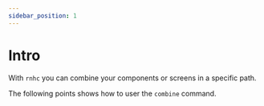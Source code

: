 ```yaml
---
sidebar_position: 1
---
```


# Intro

With `rnhc` you can combine your components or screens in a specific path.

The following points shows how to user the `combine` command.
